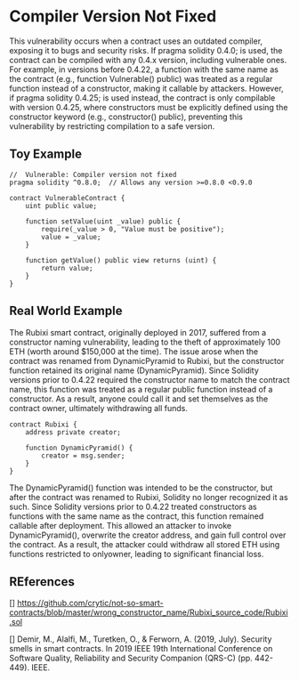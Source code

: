 #  Compiler Version Not Fixed
This vulnerability occurs when a contract uses an outdated compiler, exposing it to bugs and security risks. If pragma solidity  0.4.0; is used, the contract can be compiled with any 0.4.x version, including vulnerable ones.  
For example, in versions before 0.4.22, a function with the same name as the contract (e.g., function Vulnerable() public) was treated as a regular function instead of a constructor, making it callable by attackers. However, if pragma solidity 0.4.25; is used instead, the contract is only compilable with version 0.4.25, where constructors must be explicitly defined using the constructor keyword (e.g., constructor() public), preventing this vulnerability by restricting compilation to a safe version.
## Toy Example
```Solidity
//  Vulnerable: Compiler version not fixed
pragma solidity ^0.8.0;  // Allows any version >=0.8.0 <0.9.0

contract VulnerableContract {
    uint public value;

    function setValue(uint _value) public {
        require(_value > 0, "Value must be positive");
        value = _value;
    }

    function getValue() public view returns (uint) {
        return value;
    }
}

```

## Real World Example
The Rubixi smart contract, originally deployed in 2017, suffered from a constructor naming vulnerability, leading to the theft of approximately 100 ETH (worth around $150,000 at the time). The issue arose when the contract was renamed from DynamicPyramid to Rubixi, but the constructor function retained its original name (DynamicPyramid). Since Solidity versions prior to 0.4.22 required the constructor name to match the contract name, this function was treated as a regular public function instead of a constructor. As a result, anyone could call it and set themselves as the contract owner, ultimately withdrawing all funds.

```Solidity
contract Rubixi {
    address private creator;

    function DynamicPyramid() {
        creator = msg.sender;
    }
}

```
The DynamicPyramid() function was intended to be the constructor, but after the contract was renamed to Rubixi, Solidity no longer recognized it as such. Since Solidity versions prior to 0.4.22 treated constructors as functions with the same name as the contract, this function remained callable after deployment. This allowed an attacker to invoke DynamicPyramid(), overwrite the creator address, and gain full control over the contract. As a result, the attacker could withdraw all stored ETH using functions restricted to onlyowner, leading to significant financial loss.

## REferences

[] https://github.com/crytic/not-so-smart-contracts/blob/master/wrong_constructor_name/Rubixi_source_code/Rubixi.sol

[] Demir, M., Alalfi, M., Turetken, O., & Ferworn, A. (2019, July). Security smells in smart contracts. In 2019 IEEE 19th International Conference on Software Quality, Reliability and Security Companion (QRS-C) (pp. 442-449). IEEE.
